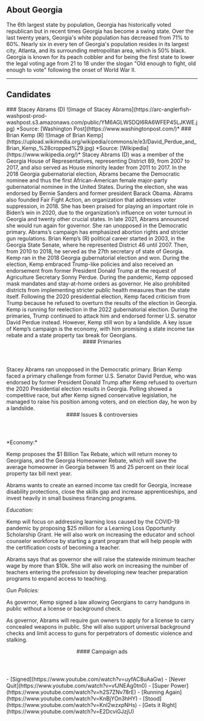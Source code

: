 ## About Georgia
The 6th largest state by population, Georgia has historically voted republican but in recent times Georgia has become a swing state. Over the last twenty years, Georgia's white population has decreased from 71% to 60%. Nearly six in every ten of Georgia's population resides in its largest city, Atlanta, and its surrounding metropolitan area, which is 50% black. Georgia is known for its peach cobbler and for being the first state to lower the legal voting age from 21 to 18 under the slogan "Old enough to fight, old enough to vote" following the onset of World War II.

---

## Candidates

<Grid>
  <Box>
    ### Stacey Abrams (D)
    ![Image of Stacey Abrams](https://arc-anglerfish-washpost-prod-washpost.s3.amazonaws.com/public/YM6AGLWSDQI6RA6WFEP45LJKWE.jpg)
    *Source: [Washington Post](https://www.washingtonpost.com/)*
  </Box>
  <Box>
    ### Brian Kemp (R)
    ![Image of Brian Kemp](https://upload.wikimedia.org/wikipedia/commons/e/e3/David_Perdue_and_Brian_Kemp_%28cropped%29.jpg)
    *Source: [Wikipedia](https://www.wikipedia.org/)*
  </Box>

  <Box>
  Stacey Abrams (D) was a member of the Georgia House of Representatives, representing District 89, from 2007 to 2017, and also served as House minority leader from 2011 to 2017. In the 2018 Georgia gubernatorial election, Abrams became the Democratic nominee and thus the first African-American female major-party gubernatorial nominee in the United States. During the election, she was endorsed by Bernie Sanders and former president Barack Obama. Abrams also founded Fair Fight Action, an organization that addresses voter suppression, in 2018. She has been praised for playing an important role in Biden’s win in 2020, due to the organization’s influence on voter turnout in Georgia and twenty other crucial states. In late 2021, Abrams announced she would run again for governor. She ran unopposed in the Democratic primary. Abrams’s campaign has emphasized abortion rights and stricter gun regulations. 
  </Box>
  <Box>
    Brian Kemp’s (R) political career started in 2003, in the Georgia State Senate, where he represented District 46 until 2007. Then, from 2010 to 2018, he served as the 27th secretary of state of Georgia. Kemp ran in the 2018 Georgia gubernatorial election and won. During the election, Kemp embraced Trump-like policies and also received an endorsement from former President Donald Trump at the request of Agriculture Secretary Sonny Perdue. During the pandemic, Kemp opposed mask mandates and stay-at-home orders as governor. He also prohibited districts from implementing stricter public health measures than the state itself. Following the 2020 presidential election, Kemp faced criticism from Trump because he refused to overturn the results of the election in Georgia. Kemp is running for reelection in the 2022 gubernatorial election. During the primaries, Trump continued to attack him and endorsed former U.S. senator David Perdue instead. However, Kemp still won by a landslide. A key issue of Kemp’s campaign is the economy, with him promising a state income tax rebate and a state property tax break for Georgians. 
  </Box>

  <Header>
    #### Primaries
  </Header>
  <Box>
    Stacey Abrams ran unopposed in the Democratic primary.
  </Box>
  <Box>
    Brian Kemp faced a primary challenge from former U.S. Senator David Perdue, who was endorsed by former President Donald Trump after Kemp refused to overturn the 2020 Presidential election results in Georgia. Polling showed a competitive race, but after Kemp signed conservative legislation, he managed to raise his position among voters, and on election day, he won by a landslide. 
  </Box>

  <Header>
    #### Issues & controversies
  </Header>

  <WideBox>
  *Economy:*

Kemp proposes the $1 Billion Tax Rebate, which will return money to Georgians, and the Georgia Homeowner Rebate, which will save the average homeowner in Georgia between 15 and 25 percent on their local property tax bill next year. 

Abrams wants to create an earned income tax credit for Georgia, increase disability protections, close the skills gap and increase apprenticeships, and invest heavily in small business financing programs. 


*Education:*

Kemp will focus on addressing learning loss caused by the COVID-19 pandemic by proposing $25 million for a Learning Loss Opportunity Scholarship Grant. He will also work on increasing the educator and school counselor workforce by starting a grant program that will help people with the certification costs of becoming a teacher.

Abrams says that as governor she will raise the statewide minimum teacher wage by more than $10k. She will also work on increasing the number of teachers entering the profession by developing new teacher preparation programs to expand access to teaching. 


*Gun Policies:*

As governor, Kemp signed a law allowing Georgians to carry handguns in public without a license or background check.

As governor, Abrams will require gun owners to apply for a license to carry concealed weapons in public. She will also support universal background checks and limit access to guns for perpetrators of domestic violence and stalking.
  </WideBox>
 
  <Header>
    #### Campaign ads
  </Header>
  <Box>
    - [Signed](https://www.youtube.com/watch?v=uyfAC8uAaGw)
    - [Never Quit](https://www.youtube.com/watch?v=vfJNEAg0tn0)
    - [Super Power](https://www.youtube.com/watch?v=h2S7ZNv78rE)
  </Box>
  <Box>
    - [Running Again](https://www.youtube.com/watch?v=KnBjYOn3hHY)
    - [Stood](https://www.youtube.com/watch?v=KnI2wzxpNHs)
    - [Gets it Right](https://www.youtube.com/watch?v=E2DcviGJzjU)
  </Box>
</Grid>
